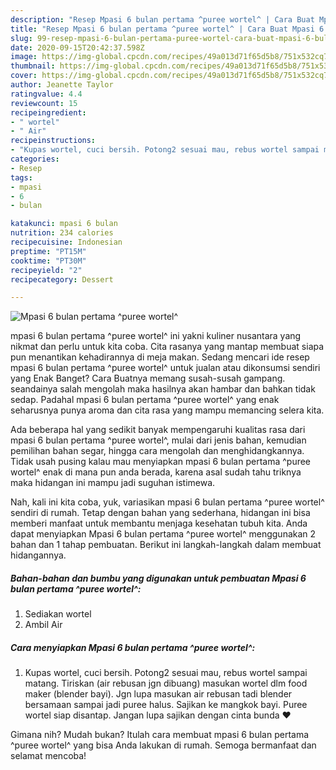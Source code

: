 ```yaml
---
description: "Resep Mpasi 6 bulan pertama ^puree wortel^ | Cara Buat Mpasi 6 bulan pertama ^puree wortel^ Yang Enak Dan Mudah"
title: "Resep Mpasi 6 bulan pertama ^puree wortel^ | Cara Buat Mpasi 6 bulan pertama ^puree wortel^ Yang Enak Dan Mudah"
slug: 99-resep-mpasi-6-bulan-pertama-puree-wortel-cara-buat-mpasi-6-bulan-pertama-puree-wortel-yang-enak-dan-mudah
date: 2020-09-15T20:42:37.598Z
image: https://img-global.cpcdn.com/recipes/49a013d71f65d5b8/751x532cq70/mpasi-6-bulan-pertama-puree-wortel-foto-resep-utama.jpg
thumbnail: https://img-global.cpcdn.com/recipes/49a013d71f65d5b8/751x532cq70/mpasi-6-bulan-pertama-puree-wortel-foto-resep-utama.jpg
cover: https://img-global.cpcdn.com/recipes/49a013d71f65d5b8/751x532cq70/mpasi-6-bulan-pertama-puree-wortel-foto-resep-utama.jpg
author: Jeanette Taylor
ratingvalue: 4.4
reviewcount: 15
recipeingredient:
- " wortel"
- " Air"
recipeinstructions:
- "Kupas wortel, cuci bersih. Potong2 sesuai mau, rebus wortel sampai matang. Tiriskan (air rebusan jgn dibuang) masukan wortel dlm food maker (blender bayi). Jgn lupa masukan air rebusan tadi blender bersamaan sampai jadi puree halus. Sajikan ke mangkok bayi. Puree wortel siap disantap. Jangan lupa sajikan dengan cinta bunda ❤"
categories:
- Resep
tags:
- mpasi
- 6
- bulan

katakunci: mpasi 6 bulan 
nutrition: 234 calories
recipecuisine: Indonesian
preptime: "PT15M"
cooktime: "PT30M"
recipeyield: "2"
recipecategory: Dessert

---
```



![Mpasi 6 bulan pertama ^puree wortel^](https://img-global.cpcdn.com/recipes/49a013d71f65d5b8/751x532cq70/mpasi-6-bulan-pertama-puree-wortel-foto-resep-utama.jpg)


mpasi 6 bulan pertama ^puree wortel^ ini yakni kuliner nusantara yang nikmat dan perlu untuk kita coba. Cita rasanya yang mantap membuat siapa pun menantikan kehadirannya di meja makan.
Sedang mencari ide resep mpasi 6 bulan pertama ^puree wortel^ untuk jualan atau dikonsumsi sendiri yang Enak Banget? Cara Buatnya memang susah-susah gampang. seandainya salah mengolah maka hasilnya akan hambar dan bahkan tidak sedap. Padahal mpasi 6 bulan pertama ^puree wortel^ yang enak seharusnya punya aroma dan cita rasa yang mampu memancing selera kita.

Ada beberapa hal yang sedikit banyak mempengaruhi kualitas rasa dari mpasi 6 bulan pertama ^puree wortel^, mulai dari jenis bahan, kemudian pemilihan bahan segar, hingga cara mengolah dan menghidangkannya. Tidak usah pusing kalau mau menyiapkan mpasi 6 bulan pertama ^puree wortel^ enak di mana pun anda berada, karena asal sudah tahu triknya maka hidangan ini mampu jadi suguhan istimewa.




Nah, kali ini kita coba, yuk, variasikan mpasi 6 bulan pertama ^puree wortel^ sendiri di rumah. Tetap dengan bahan yang sederhana, hidangan ini bisa memberi manfaat untuk membantu menjaga kesehatan tubuh kita. Anda dapat menyiapkan Mpasi 6 bulan pertama ^puree wortel^ menggunakan 2 bahan dan 1 tahap pembuatan. Berikut ini langkah-langkah dalam membuat hidangannya.

<!--inarticleads1-->

##### Bahan-bahan dan bumbu yang digunakan untuk pembuatan Mpasi 6 bulan pertama ^puree wortel^:

1. Sediakan  wortel
1. Ambil  Air




<!--inarticleads2-->

##### Cara menyiapkan Mpasi 6 bulan pertama ^puree wortel^:

1. Kupas wortel, cuci bersih. Potong2 sesuai mau, rebus wortel sampai matang. Tiriskan (air rebusan jgn dibuang) masukan wortel dlm food maker (blender bayi). Jgn lupa masukan air rebusan tadi blender bersamaan sampai jadi puree halus. Sajikan ke mangkok bayi. Puree wortel siap disantap. Jangan lupa sajikan dengan cinta bunda ❤




Gimana nih? Mudah bukan? Itulah cara membuat mpasi 6 bulan pertama ^puree wortel^ yang bisa Anda lakukan di rumah. Semoga bermanfaat dan selamat mencoba!
